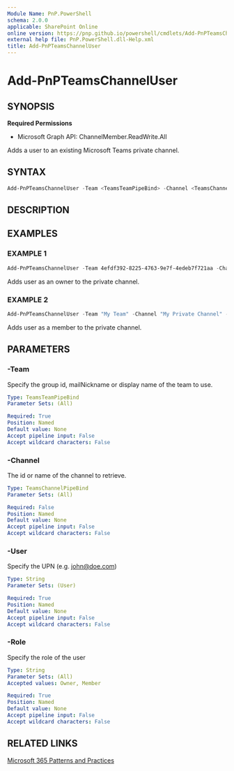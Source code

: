 ```yaml
---
Module Name: PnP.PowerShell
schema: 2.0.0
applicable: SharePoint Online
online version: https://pnp.github.io/powershell/cmdlets/Add-PnPTeamsChannelUser.html
external help file: PnP.PowerShell.dll-Help.xml
title: Add-PnPTeamsChannelUser
---
```

  
# Add-PnPTeamsChannelUser

## SYNOPSIS

**Required Permissions**

  * Microsoft Graph API: ChannelMember.ReadWrite.All

Adds a user to an existing Microsoft Teams private channel.

## SYNTAX

```powershell
Add-PnPTeamsChannelUser -Team <TeamsTeamPipeBind> -Channel <TeamsChannelPipeBind> -User <String> -Role <String> [<CommonParameters>]
```

## DESCRIPTION

## EXAMPLES

### EXAMPLE 1
```powershell
Add-PnPTeamsChannelUser -Team 4efdf392-8225-4763-9e7f-4edeb7f721aa -Channel "19:796d063b63e34497aeaf092c8fb9b44e@thread.skype" -User john@doe.com -Role Owner
```

Adds user as an owner to the private channel.

### EXAMPLE 2
```powershell
Add-PnPTeamsChannelUser -Team "My Team" -Channel "My Private Channel" -User john@doe.com -Role Member
```

Adds user as a member to the private channel.

## PARAMETERS

### -Team
Specify the group id, mailNickname or display name of the team to use.

```yaml
Type: TeamsTeamPipeBind
Parameter Sets: (All)

Required: True
Position: Named
Default value: None
Accept pipeline input: False
Accept wildcard characters: False
```

### -Channel
The id or name of the channel to retrieve.

```yaml
Type: TeamsChannelPipeBind
Parameter Sets: (All)

Required: False
Position: Named
Default value: None
Accept pipeline input: False
Accept wildcard characters: False
```

### -User
Specify the UPN (e.g. john@doe.com)

```yaml
Type: String
Parameter Sets: (User)

Required: True
Position: Named
Default value: None
Accept pipeline input: False
Accept wildcard characters: False
```

### -Role
Specify the role of the user

```yaml
Type: String
Parameter Sets: (All)
Accepted values: Owner, Member

Required: True
Position: Named
Default value: None
Accept pipeline input: False
Accept wildcard characters: False
```

## RELATED LINKS

[Microsoft 365 Patterns and Practices](https://aka.ms/m365pnp)